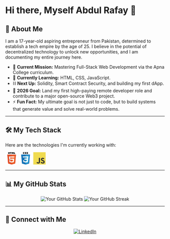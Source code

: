 # Hi there, Myself Abdul Rafay 👋
 ## 🚀 About Me

I am a 17-year-old aspiring entrepreneur from Pakistan, determined to establish a tech empire by the age of 25. I believe in the potential of decentralized technology to unlock new opportunities, and I am documenting my entire journey here.

- 🔭 **Current Mission:** Mastering Full-Stack Web Development via the Apna College curriculum.
- 🌱 **Currently Learning:** HTML, CSS, JavaScript.
- ⛓️ **Next Up:** Solidity, Smart Contract Security, and building my first dApp.
- 🥅 **2026 Goal:** Land my first high-paying remote developer role and contribute to a major open-source Web3 project.
- ⚡ **Fun Fact:** My ultimate goal is not just to code, but to build systems that generate value and solve real-world problems.

---

## 🛠️ My Tech Stack

Here are the technologies I'm currently working with:

<p align="left">
  <a href="https://developer.mozilla.org/en-US/docs/Web/HTML" target="_blank" rel="noreferrer"><img src="https://raw.githubusercontent.com/devicons/devicon/master/icons/html5/html5-original-wordmark.svg" alt="html5" width="40" height="40"/></a>
  <a href="https://developer.mozilla.org/en-US/docs/Web/CSS" target="_blank" rel="noreferrer"><img src="https://raw.githubusercontent.com/devicons/devicon/master/icons/css3/css3-original-wordmark.svg" alt="css3" width="40" height="40"/></a>
  <a href="https://developer.mozilla.org/en-US/docs/Web/JavaScript" target="_blank" rel="noreferrer"><img src="https://raw.githubusercontent.com/devicons/devicon/master/icons/javascript/javascript-original.svg" alt="javascript" width="40" height="40"/></a>
</p>

---

## 📊 My GitHub Stats

<p align="center">
  <img src="https://github-readme-stats.vercel.app/api?username=rafaydotdev&show_icons=true&theme=radical" alt="Your GitHub Stats" />
  <img src="https://github-readme-streak-stats.herokuapp.com/?user=rafaydotdev&theme=radical" alt="Your GitHub Streak" />
</p>

---

## 🔗 Connect with Me

<p align="center">
  <a href="https://www.linkedin.com/in/muhammad-abdul-rafay-a6111936b/">
    <img src="https://img.shields.io/badge/LinkedIn-0077B5?style=for-the-badge&logo=linkedin&logoColor=white" alt="LinkedIn" />
  </a>
  
</p>
